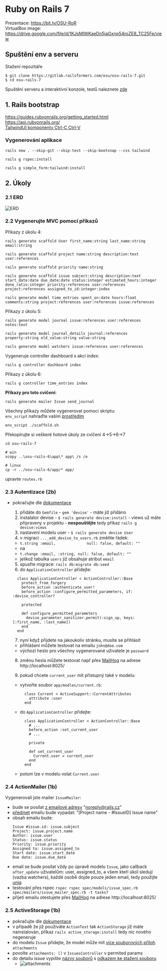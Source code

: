 # Ruby on Rails 7

Prezentace: https://bit.ly/OSU-RoR \
VirtualBox image: https://drive.google.com/file/d/1KJsMIWKaeDn5jaGxnp54roZE8_TC25Fe/view

## Spuštění env a serveru

Stažení repozitáře

```
$ git clone https://gitlab.railsformers.com/osu/osu-rails-7.git
$ cd osu-rails-7
```

Spuštění serveru a interaktivní konzole, testů naleznete [zde](ENVIRONMENT.md)

## 1. Rails bootstrap

https://guides.rubyonrails.org/getting_started.html \
https://api.rubyonrails.org/ \
[TailwindUI komponenty Ctrl-C Ctrl-V](https://tailwindui.com/components)

### Vygenerování aplikace

```
rails new . --skip-git --skip-test --skip-bootsnap --css tailwind
```

```
rails g rspec:install
```

```
rails g simple_form:tailwind:install
```

## 2. Úkoly

### 2.1 ERD

![ERD](erd.png)

### 2.2  Vygenerujte MVC pomocí příkazů

Příkazy z úkolu 4:
```
rails generate scaffold User first_name:string last_name:string email:string
```

```
rails generate scaffold project name:string description:text user:references
```

```
rails generate scaffold priority name:string
```

```
rails generate scaffold issue subject:string description:text start_date:date due_date:date status:integer estimated_hours:integer done_ratio:integer priority:references user:references project:references assigned_to_id:integer:index
```

```
rails generate model time_entries spent_on:date hours:float comments:string project:references user:references issue:references
```

Příkazy z úkolu 5:
```
rails generate model journal issue:references user:references notes:text
```

```
rails generate model journal_details journal:references property:string old_value:string value:string
```

```
rails generate model watchers issue:references user:references
```

Vygeneruje controller dashboard s akcí index:
```
rails g controller dashboard index
```

Příkazy z úkolu 6:
```
rails g controller time_entries index
```

**Příkazy pro toto cvičení:**
```
rails generate mailer Issue send_journal
```

Všechny příkazy můžete vygenerovat pomocí skriptu: \
`env_script` nahraďte vaším [prostředím](ENVIRONMENT.md)
```
env_script ./scaffold.sh
```

Překopírujte si veškeré hotové úkoly ze cvičení 4->5->6->7
```
cd osu-rails-7

# win
xcopy ..\osu-rails-6\app\* app\ /s /e

# linux
cp -r ../osu-rails-6/app/* app/
```
upravte `routes.rb`

### 2.3 Autentizace (2b)

  * pokračujte dle [dokumentace](https://github.com/heartcombo/devise#getting-started)
    1. přidáte do `Gemfile` - `gem 'devise'` - máte již přidáno
    2. instalator devise - `$ rails generate devise:install` - views už máte připraveny v projektu - **nespouštějte** tedy příkaz `rails g devise:views`
    3. nastavení modelu user - `$ rails generate devise User`
    4. v migraci `..._add_devise_to_users.rb` změňte řádek:
      * `t.string :email,              null: false, default: ""`
      * na
      * `t.change :email, :string, null: false, default: ""`
      * jelikož tabulka `users` již obsahuje atribut `email`
    5. spusťte migrace: `rails db:migrate db:seed`
    6. do `ApplicationController` přidejte:
      ```
        class ApplicationController < ActionController::Base
          protect_from_forgery
          before_action :authenticate_user!
          before_action :configure_permitted_parameters, if: :devise_controller?

          protected

          def configure_permitted_parameters
            devise_parameter_sanitizer.permit(:sign_up, keys: [:first_name, :last_name])
          end
        end
      ```
    7. nyní když přijdete na jakoukoliv stránku, musíte se přihlásit
      * přihlášení můžete testovat na emailu `john@doe.com`
      * výchozí heslo pro všechny vygenerované uživatele je `password`

    8. změnu hesla můžete testovat např přes [MailHog](ENVIRONMENT.md#mailhog-httplocalhost8025) na adrese http://localhost:8025/

    9. pokud chcete `current_user` mít přístupný také v modelu:
      * vytvořte soubor `app/modles/current.rb`:
        ```
          class Current < ActiveSupport::CurrentAttributes
            attribute :user
          end
        ```
      * do `ApplicationController` přidejte:
        ```
          class ApplicationController < ActionController::Base
            # ...
            before_action :set_current_user
            # ...

            private

            def set_current_user
              Current.user = current_user
            end
          end
        ```
      * potom lze v modelu volat `Current.user`

### 2.4 ActionMailer (1b)

Vygenerovali jste mailer `IssueMailer`:
  * bude se posílat [z emailové adresy](https://guides.rubyonrails.org/action_mailer_basics.html#walkthrough-to-generating-a-mailer) "noreply@rails.cz"
  * [předmet](https://apidock.com/rails/ActionMailer/Base/mail) emailu bude vypadat: "[Project name - #IssueID] Issue name"
  * obsah emailu bude:
    ```
    Issue #issue.id: issue.subject
    Project: issue.project.name
    Author: issue.user
    Status: issue.status
    Priority: issue.priority
    Assigned to: issue.assigned_to
    Start date: issue.start_date
    Due date: issue.due_date
    ```
  * email se bude posílat vždy po úpravě modelu `Issue`, jako callback `after_update` uživatelům: user, assigned_to, a všem kteří úkol sledují (vazba watchers), každé osobě dojde pouze jeden email, tedy použijte [uniq](https://apidock.com/ruby/Array/uniq)
  * testování přes rspec `rspec rspec spec/models/issue_spec.rb spec/mailers/issue_mailer_spec.rb -t tasks7`
  * přijetí emailu otestujete přes [MailHog](ENVIRONMENT.md#mailhog-httplocalhost8025) na adrese http://localhost:8025/

### 2.5 ActiveStorage (1b)

  * pokračujte dle [dokumentace](https://edgeguides.rubyonrails.org/active_storage_overview.html#setup)
  * v případě že již používáte `ActionText` tak `ActionStorage` již máte nainstalován, příkaz `rails active_storage:install` tedy nic nového negeneruje
  * do modelu `Issue` přidejte, že model může mít [více souborových příloh](https://edgeguides.rubyonrails.org/active_storage_overview.html#has-many-attached) `attachments`
  * povolte `attachments: []` v `IssuesController` v permited params
  * do detailu issue vypište [názvy souborů](https://api.rubyonrails.org/classes/ActiveStorage/Blob.html#method-i-filename) s [odkazem ke stažení souboru](https://edgeguides.rubyonrails.org/active_storage_overview.html#redirect-mode)
    * ![attachments](issues-attachments.png)

